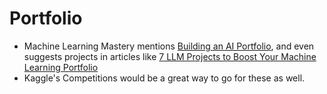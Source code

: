 # Portfolio
- Machine Learning Mastery mentions [Building an AI Portfolio](https://machinelearningmastery.com/build-a-machine-learning-portfolio/), and even suggests projects in articles like [7 LLM Projects to Boost Your Machine Learning Portfolio](https://machinelearningmastery.com/7-llm-projects-to-boost-your-machine-learning-portfolio/)
- Kaggle's Competitions would be a great way to go for these as well.